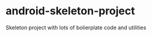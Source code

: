 android-skeleton-project
========================

Skeleton project with lots of bolierplate code and utilities

